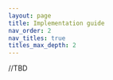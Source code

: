 ```yaml
---
layout: page
title: Implementation guide
nav_order: 2
nav_titles: true
titles_max_depth: 2 
---
```

//TBD